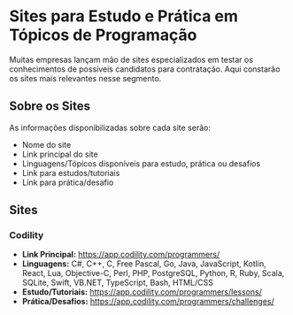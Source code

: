 # Sites para Estudo e Prática em Tópicos de Programação
Muitas empresas lançam mão de sites especializados em testar os conhecimentos de possíveis candidatos para contratação. Aqui constarão os sites mais relevantes nesse segmento.

## Sobre os Sites
As informações disponibilizadas sobre cada site serão:
- Nome do site
- Link principal do site
- Linguagens/Tópicos disponíveis para estudo, prática ou desafios
- Link para estudos/tutoriais
- Link para prática/desafio

## Sites

### Codility

- **Link Principal:** https://app.codility.com/programmers/
- **Linguagens:** C#, C++, C, Free Pascal, Go, Java, JavaScript, Kotlin, React, Lua, Objective-C, Perl, PHP, PostgreSQL, Python, R, Ruby, Scala, SQLite, Swift, VB.NET, TypeScript, Bash, HTML/CSS
- **Estudo/Tutoriais:** https://app.codility.com/programmers/lessons/
- **Prática/Desafios:** https://app.codility.com/programmers/challenges/


